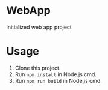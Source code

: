# WebApp
Initialized web app project

# Usage
1. Clone this project.
2. Run <code>npm install</code> in Node.js cmd.
3. Run <code>npm run build</code> in Node.js cmd.
